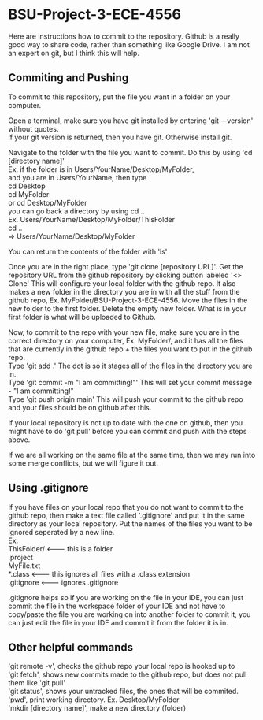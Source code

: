 # BSU-Project-3-ECE-4556

Here are instructions how to commit to the repository.
Github is a really good way to share code, rather than something like Google Drive.
I am not an expert on git, but I think this will help.


## Commiting and Pushing

To commit to this repository, put the file you want in a folder on your computer.

Open a terminal, make sure you have git installed by entering 'git --version' without quotes.\
  if your git version is returned, then you have git. Otherwise install git.

Navigate to the folder with the file you want to commit. Do this by using 'cd [directory name]'\
  Ex. if the folder is in Users/YourName/Desktop/MyFolder,\
  and you are in Users/YourName, then type\
  cd Desktop\
  cd MyFolder\
  or cd Desktop/MyFolder\
      you can go back a directory by using cd ..\
      Ex. Users/YourName/Desktop/MyFolder/ThisFolder\
      cd ..\
      => Users/YourName/Desktop/MyFolder

  You can return the contents of the folder with 'ls'
  
Once you are in the right place, type 'git clone [repository URL]'. Get the repository URL from the github repository by clicking button labeled '<> Clone'
  This will configure your local folder with the github repo. It also makes a new folder in the directory you are in with all the stuff from the github repo, Ex. MyFolder/BSU-Project-3-ECE-4556. Move the files in the new folder to the first folder. Delete the empty new folder. What is in your first folder is what will be uploaded to Github.

Now, to commit to the repo with your new file, make sure you are in the correct directory on your computer, Ex. MyFolder/, and it has all the files that are currently in the github repo + the files you want to put in the github repo.\
  Type 'git add .' The dot is so it stages all of the files in the directory you are in.\
  Type 'git commit -m "I am committing!"' This will set your commit message - "I am committing!"\
  Type 'git push origin main' This will push your commit to the github repo and your files should be on github after this.

If your local repository is not up to date with the one on github, then you might have to do 'git pull' before you can commit and push with the steps above.

If we are all working on the same file at the same time, then we may run into some merge conflicts, but we will figure it out. 


## Using .gitignore

If you have files on your local repo that you do not want to commit to the github repo, then make a text file called '.gitignore' and put it in the same directory as your local repository. Put the names of the files you want to be ignored seperated by a new line.\
  Ex.\
  ThisFolder/ <--- this is a folder\
  .project\
  MyFile.txt\
  *.class <--- this ignores all files with a .class extension\
  .gitignore <--- ignores .gitignore

.gitignore helps so if you are working on the file in your IDE, you can just commit the file in the workspace folder of your IDE and not have to copy/paste the file you are working on into another folder to commit it, you can just edit the file in your IDE and commit it from the folder it is in.


## Other helpful commands

'git remote -v', checks the github repo your local repo is hooked up to\
'git fetch', shows new commits made to the github repo, but does not pull them like 'git pull'\
'git status', shows your untracked files, the ones that will be commited.\
'pwd', print working directory. Ex. Desktop/MyFolder\
'mkdir [directory name]', make a new directory (folder)
